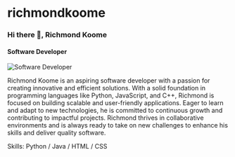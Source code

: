 # richmondkoome

### Hi there 👋, Richmond Koome
#### Software Developer
![Software Developer]()

Richmond Koome is an aspiring software developer with a passion for creating innovative and efficient solutions. With a solid foundation in programming languages like Python, JavaScript, and C++, Richmond is focused on building scalable and user-friendly applications. Eager to learn and adapt to new technologies, he is committed to continuous growth and contributing to impactful projects. Richmond thrives in collaborative environments and is always ready to take on new challenges to enhance his skills and deliver quality software.

Skills: Python / Java / HTML / CSS





